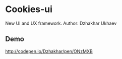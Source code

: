 Cookies-ui
==============
New UI and UX framework.
Author: Dzhakhar Ukhaev

Demo
--------------
http://codepen.io/Dzhakhar/pen/ONzMXB
